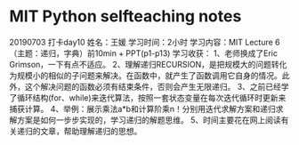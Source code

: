 # MIT Python selfteaching notes
20190703 打卡day10
姓名：王媛
学习时间：2小时
学习内容：MIT Lecture 6（主题：递归，字典）前10min + PPT(p1-p13)
学习收获：
1、老师换成了Eric Grimson，一下有点不适应。
2、理解递归RECURSION，是把规模大的问题转化为规模小的相似的子问题来解决。在函数中，就产生了函数调用它自身的情况。此外，这个解决问题的函数必须有结束条件，否则会产生无限递归。
3、之前已经学了循环结构(for、while)来迭代算法，按照一套状态变量在每次迭代循环时更新来捕获计算。
4、举例：展示乘法a*b和计算阶乘n！分别用迭代求解方案和递归求解方案是如何一步步实现的，学习递归的解题思维。
5、时间主要花在网上阅读有关递归的文章，帮助理解递归的思想。
